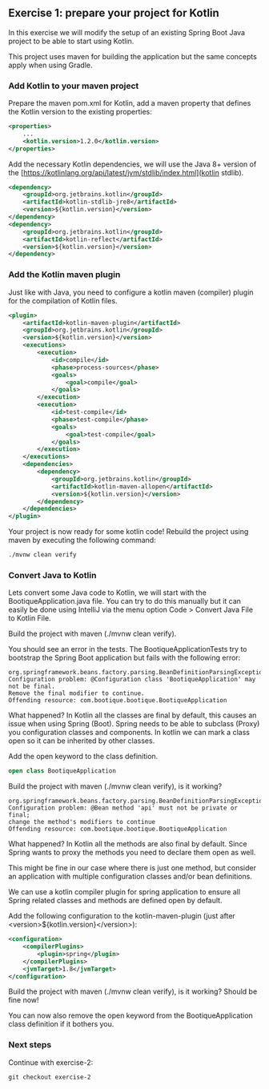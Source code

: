 ## Exercise 1: prepare your project for Kotlin

In this exercise we will modify the setup of an existing Spring Boot Java project to be able to start using Kotlin. 

This project uses maven for building the application but the same concepts apply when using Gradle.

### Add Kotlin to your maven project

Prepare the maven pom.xml for Kotlin, add a maven property that defines the Kotlin version to the existing properties:
```xml
<properties>
    ...
    <kotlin.version>1.2.0</kotlin.version>
</properties>
```

Add the necessary Kotlin dependencies, we will use the Java 8+ version of the [https://kotlinlang.org/api/latest/jvm/stdlib/index.html](kotlin stdlib).
```xml
<dependency>
    <groupId>org.jetbrains.kotlin</groupId>
    <artifactId>kotlin-stdlib-jre8</artifactId>
    <version>${kotlin.version}</version>
</dependency>
<dependency>
    <groupId>org.jetbrains.kotlin</groupId>
    <artifactId>kotlin-reflect</artifactId>
    <version>${kotlin.version}</version>
</dependency>
```

### Add the Kotlin maven plugin

Just like with Java, you need to configure a kotlin maven (compiler) plugin for the compilation of Kotlin files. 
```xml
<plugin>
    <artifactId>kotlin-maven-plugin</artifactId>
    <groupId>org.jetbrains.kotlin</groupId>
    <version>${kotlin.version}</version>
    <executions>
        <execution>
            <id>compile</id>
            <phase>process-sources</phase>
            <goals>
                <goal>compile</goal>
            </goals>
        </execution>
        <execution>
            <id>test-compile</id>
            <phase>test-compile</phase>
            <goals>
                <goal>test-compile</goal>
            </goals>
        </execution>
    </executions>
    <dependencies>
        <dependency>
            <groupId>org.jetbrains.kotlin</groupId>
            <artifactId>kotlin-maven-allopen</artifactId>
            <version>${kotlin.version}</version>
        </dependency>
    </dependencies>
</plugin>
```
Your project is now ready for some kotlin code! Rebuild the project using maven by executing the following command:

```xml
./mvnw clean verify
```

### Convert Java to Kotlin

Lets convert some Java code to Kotlin, we will start with the BootiqueApplication.java file. You can try to do this manually but it can easily be done using IntelliJ via the menu option Code > Convert Java File to Kotlin File.

Build the project with maven (./mvnw clean verify).

You should see an error in the tests. The BootiqueApplicationTests try to bootstrap the Spring Boot application but fails with the following error:
```
org.springframework.beans.factory.parsing.BeanDefinitionParsingException: 
Configuration problem: @Configuration class 'BootiqueApplication' may not be final. 
Remove the final modifier to continue.
Offending resource: com.bootique.bootique.BootiqueApplication
```

What happened? In Kotlin all the classes are final by default, this causes an issue when using Spring (Boot). Spring needs to be able to subclass (Proxy) you configuration classes and components. In kotlin we can mark a class open so it can be inherited by other classes. 

Add the open keyword to the class definition.

```kotlin
open class BootiqueApplication
```

Build the project with maven (./mvnw clean verify), is it working?

```
org.springframework.beans.factory.parsing.BeanDefinitionParsingException: 
Configuration problem: @Bean method 'api' must not be private or final; 
change the method's modifiers to continue
Offending resource: com.bootique.bootique.BootiqueApplication
```

What happened? In Kotlin all the methods are also final by default. Since Spring wants to proxy the methods you need to declare them open as well.

This might be fine in our case where there is just one method, but consider an application with multiple configuration classes and/or bean definitions.

We can use a kotlin compiler plugin for spring application to ensure all Spring related classes and methods are defined open by default.

Add the following configuration to the kotlin-maven-plugin (just after &lt;version&gt;${kotlin.version}&lt;/version&gt;):

```xml
<configuration>
    <compilerPlugins>
        <plugin>spring</plugin>
    </compilerPlugins>
    <jvmTarget>1.8</jvmTarget>
</configuration>
```

Build the project with maven (./mvnw clean verify), is it working? Should be fine now! 

You can now also remove the open keyword from the BootiqueApplication class definition if it bothers you.

### Next steps

Continue with exercise-2:

```
git checkout exercise-2
```
